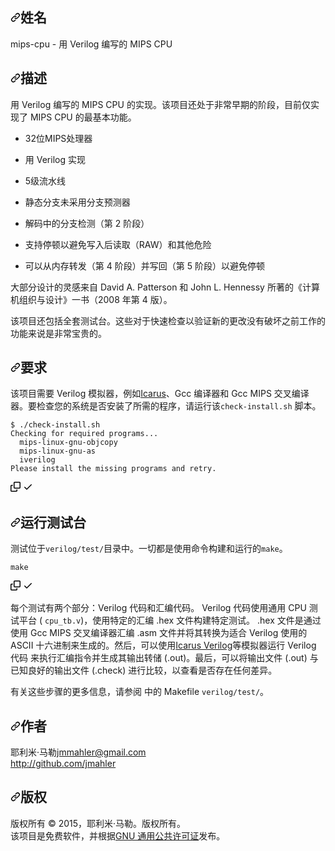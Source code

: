 <div class="Box-sc-g0xbh4-0 bJMeLZ js-snippet-clipboard-copy-unpositioned" data-hpc="true"><article class="markdown-body entry-content container-lg" itemprop="text"><h1 tabindex="-1" dir="auto"><a id="user-content-name" class="anchor" aria-hidden="true" tabindex="-1" href="#name"><svg class="octicon octicon-link" viewBox="0 0 16 16" version="1.1" width="16" height="16" aria-hidden="true"><path d="m7.775 3.275 1.25-1.25a3.5 3.5 0 1 1 4.95 4.95l-2.5 2.5a3.5 3.5 0 0 1-4.95 0 .751.751 0 0 1 .018-1.042.751.751 0 0 1 1.042-.018 1.998 1.998 0 0 0 2.83 0l2.5-2.5a2.002 2.002 0 0 0-2.83-2.83l-1.25 1.25a.751.751 0 0 1-1.042-.018.751.751 0 0 1-.018-1.042Zm-4.69 9.64a1.998 1.998 0 0 0 2.83 0l1.25-1.25a.751.751 0 0 1 1.042.018.751.751 0 0 1 .018 1.042l-1.25 1.25a3.5 3.5 0 1 1-4.95-4.95l2.5-2.5a3.5 3.5 0 0 1 4.95 0 .751.751 0 0 1-.018 1.042.751.751 0 0 1-1.042.018 1.998 1.998 0 0 0-2.83 0l-2.5 2.5a1.998 1.998 0 0 0 0 2.83Z"></path></svg></a><font style="vertical-align: inherit;"><font style="vertical-align: inherit;">姓名</font></font></h1>
<p dir="auto"><font style="vertical-align: inherit;"><font style="vertical-align: inherit;">mips-cpu - 用 Verilog 编写的 MIPS CPU</font></font></p>
<h1 tabindex="-1" dir="auto"><a id="user-content-description" class="anchor" aria-hidden="true" tabindex="-1" href="#description"><svg class="octicon octicon-link" viewBox="0 0 16 16" version="1.1" width="16" height="16" aria-hidden="true"><path d="m7.775 3.275 1.25-1.25a3.5 3.5 0 1 1 4.95 4.95l-2.5 2.5a3.5 3.5 0 0 1-4.95 0 .751.751 0 0 1 .018-1.042.751.751 0 0 1 1.042-.018 1.998 1.998 0 0 0 2.83 0l2.5-2.5a2.002 2.002 0 0 0-2.83-2.83l-1.25 1.25a.751.751 0 0 1-1.042-.018.751.751 0 0 1-.018-1.042Zm-4.69 9.64a1.998 1.998 0 0 0 2.83 0l1.25-1.25a.751.751 0 0 1 1.042.018.751.751 0 0 1 .018 1.042l-1.25 1.25a3.5 3.5 0 1 1-4.95-4.95l2.5-2.5a3.5 3.5 0 0 1 4.95 0 .751.751 0 0 1-.018 1.042.751.751 0 0 1-1.042.018 1.998 1.998 0 0 0-2.83 0l-2.5 2.5a1.998 1.998 0 0 0 0 2.83Z"></path></svg></a><font style="vertical-align: inherit;"><font style="vertical-align: inherit;">描述</font></font></h1>
<p dir="auto"><font style="vertical-align: inherit;"><font style="vertical-align: inherit;">用 Verilog 编写的 MIPS CPU 的实现。该项目还处于非常早期的阶段，目前仅实现了 MIPS CPU 的最基本功能。</font></font></p>
<ul dir="auto">
<li>
<p dir="auto"><font style="vertical-align: inherit;"><font style="vertical-align: inherit;">32位MIPS处理器</font></font></p>
</li>
<li>
<p dir="auto"><font style="vertical-align: inherit;"><font style="vertical-align: inherit;">用 Verilog 实现</font></font></p>
</li>
<li>
<p dir="auto"><font style="vertical-align: inherit;"><font style="vertical-align: inherit;">5级流水线</font></font></p>
</li>
<li>
<p dir="auto"><font style="vertical-align: inherit;"><font style="vertical-align: inherit;">静态分支未采用分支预测器</font></font></p>
</li>
<li>
<p dir="auto"><font style="vertical-align: inherit;"><font style="vertical-align: inherit;">解码中的分支检测（第 2 阶段）</font></font></p>
</li>
<li>
<p dir="auto"><font style="vertical-align: inherit;"><font style="vertical-align: inherit;">支持停顿以避免写入后读取（RAW）和其他危险</font></font></p>
</li>
<li>
<p dir="auto"><font style="vertical-align: inherit;"><font style="vertical-align: inherit;">可以从内存转发（第 4 阶段）并写回（第 5 阶段）以避免停&ZeroWidthSpace;&ZeroWidthSpace;顿</font></font></p>
</li>
</ul>
<p dir="auto"><font style="vertical-align: inherit;"><font style="vertical-align: inherit;">大部分设计的灵感来自 David A. Patterson 和 John L. Hennessy 所著的《计算机组织与设计》一书（2008 年第 4 版）。</font></font></p>
<p dir="auto"><font style="vertical-align: inherit;"><font style="vertical-align: inherit;">该项目还包括全套测试台。这些对于快速检查以验证新的更改没有破坏之前工作的功能来说是非常宝贵的。</font></font></p>
<h1 tabindex="-1" dir="auto"><a id="user-content-requirements" class="anchor" aria-hidden="true" tabindex="-1" href="#requirements"><svg class="octicon octicon-link" viewBox="0 0 16 16" version="1.1" width="16" height="16" aria-hidden="true"><path d="m7.775 3.275 1.25-1.25a3.5 3.5 0 1 1 4.95 4.95l-2.5 2.5a3.5 3.5 0 0 1-4.95 0 .751.751 0 0 1 .018-1.042.751.751 0 0 1 1.042-.018 1.998 1.998 0 0 0 2.83 0l2.5-2.5a2.002 2.002 0 0 0-2.83-2.83l-1.25 1.25a.751.751 0 0 1-1.042-.018.751.751 0 0 1-.018-1.042Zm-4.69 9.64a1.998 1.998 0 0 0 2.83 0l1.25-1.25a.751.751 0 0 1 1.042.018.751.751 0 0 1 .018 1.042l-1.25 1.25a3.5 3.5 0 1 1-4.95-4.95l2.5-2.5a3.5 3.5 0 0 1 4.95 0 .751.751 0 0 1-.018 1.042.751.751 0 0 1-1.042.018 1.998 1.998 0 0 0-2.83 0l-2.5 2.5a1.998 1.998 0 0 0 0 2.83Z"></path></svg></a><font style="vertical-align: inherit;"><font style="vertical-align: inherit;">要求</font></font></h1>
<p dir="auto"><font style="vertical-align: inherit;"><font style="vertical-align: inherit;">该项目需要 Verilog 模拟器，例如</font></font><a href="http://iverilog.icarus.com" rel="nofollow"><font style="vertical-align: inherit;"><font style="vertical-align: inherit;">Icarus</font></font></a><font style="vertical-align: inherit;"><font style="vertical-align: inherit;">、Gcc 编译器和 Gcc MIPS 交叉编译器。要检查您的系统是否安装了所需的程序，请运行该</font></font><code>check-install.sh</code><font style="vertical-align: inherit;"><font style="vertical-align: inherit;">
脚本。</font></font></p>
<div class="snippet-clipboard-content notranslate position-relative overflow-auto"><pre class="notranslate"><code>$ ./check-install.sh
Checking for required programs...
  mips-linux-gnu-objcopy
  mips-linux-gnu-as
  iverilog
Please install the missing programs and retry.
</code></pre><div class="zeroclipboard-container">
    <clipboard-copy aria-label="Copy" class="ClipboardButton btn btn-invisible js-clipboard-copy m-2 p-0 tooltipped-no-delay d-flex flex-justify-center flex-items-center" data-copy-feedback="Copied!" data-tooltip-direction="w" value="$ ./check-install.sh
Checking for required programs...
  mips-linux-gnu-objcopy
  mips-linux-gnu-as
  iverilog
Please install the missing programs and retry." tabindex="0" role="button">
      <svg aria-hidden="true" height="16" viewBox="0 0 16 16" version="1.1" width="16" data-view-component="true" class="octicon octicon-copy js-clipboard-copy-icon">
    <path d="M0 6.75C0 5.784.784 5 1.75 5h1.5a.75.75 0 0 1 0 1.5h-1.5a.25.25 0 0 0-.25.25v7.5c0 .138.112.25.25.25h7.5a.25.25 0 0 0 .25-.25v-1.5a.75.75 0 0 1 1.5 0v1.5A1.75 1.75 0 0 1 9.25 16h-7.5A1.75 1.75 0 0 1 0 14.25Z"></path><path d="M5 1.75C5 .784 5.784 0 6.75 0h7.5C15.216 0 16 .784 16 1.75v7.5A1.75 1.75 0 0 1 14.25 11h-7.5A1.75 1.75 0 0 1 5 9.25Zm1.75-.25a.25.25 0 0 0-.25.25v7.5c0 .138.112.25.25.25h7.5a.25.25 0 0 0 .25-.25v-7.5a.25.25 0 0 0-.25-.25Z"></path>
</svg>
      <svg aria-hidden="true" height="16" viewBox="0 0 16 16" version="1.1" width="16" data-view-component="true" class="octicon octicon-check js-clipboard-check-icon color-fg-success d-none">
    <path d="M13.78 4.22a.75.75 0 0 1 0 1.06l-7.25 7.25a.75.75 0 0 1-1.06 0L2.22 9.28a.751.751 0 0 1 .018-1.042.751.751 0 0 1 1.042-.018L6 10.94l6.72-6.72a.75.75 0 0 1 1.06 0Z"></path>
</svg>
    </clipboard-copy>
  </div></div>
<h1 tabindex="-1" dir="auto"><a id="user-content-running-test-benches" class="anchor" aria-hidden="true" tabindex="-1" href="#running-test-benches"><svg class="octicon octicon-link" viewBox="0 0 16 16" version="1.1" width="16" height="16" aria-hidden="true"><path d="m7.775 3.275 1.25-1.25a3.5 3.5 0 1 1 4.95 4.95l-2.5 2.5a3.5 3.5 0 0 1-4.95 0 .751.751 0 0 1 .018-1.042.751.751 0 0 1 1.042-.018 1.998 1.998 0 0 0 2.83 0l2.5-2.5a2.002 2.002 0 0 0-2.83-2.83l-1.25 1.25a.751.751 0 0 1-1.042-.018.751.751 0 0 1-.018-1.042Zm-4.69 9.64a1.998 1.998 0 0 0 2.83 0l1.25-1.25a.751.751 0 0 1 1.042.018.751.751 0 0 1 .018 1.042l-1.25 1.25a3.5 3.5 0 1 1-4.95-4.95l2.5-2.5a3.5 3.5 0 0 1 4.95 0 .751.751 0 0 1-.018 1.042.751.751 0 0 1-1.042.018 1.998 1.998 0 0 0-2.83 0l-2.5 2.5a1.998 1.998 0 0 0 0 2.83Z"></path></svg></a><font style="vertical-align: inherit;"><font style="vertical-align: inherit;">运行测试台</font></font></h1>
<p dir="auto"><font style="vertical-align: inherit;"><font style="vertical-align: inherit;">测试位于</font></font><code>verilog/test/</code><font style="vertical-align: inherit;"><font style="vertical-align: inherit;">目录中。一切都是使用命令构建和运行的</font></font><code>make</code><font style="vertical-align: inherit;"><font style="vertical-align: inherit;">。</font></font></p>
<div class="snippet-clipboard-content notranslate position-relative overflow-auto"><pre class="notranslate"><code>make
</code></pre><div class="zeroclipboard-container">
    <clipboard-copy aria-label="Copy" class="ClipboardButton btn btn-invisible js-clipboard-copy m-2 p-0 tooltipped-no-delay d-flex flex-justify-center flex-items-center" data-copy-feedback="Copied!" data-tooltip-direction="w" value="make" tabindex="0" role="button">
      <svg aria-hidden="true" height="16" viewBox="0 0 16 16" version="1.1" width="16" data-view-component="true" class="octicon octicon-copy js-clipboard-copy-icon">
    <path d="M0 6.75C0 5.784.784 5 1.75 5h1.5a.75.75 0 0 1 0 1.5h-1.5a.25.25 0 0 0-.25.25v7.5c0 .138.112.25.25.25h7.5a.25.25 0 0 0 .25-.25v-1.5a.75.75 0 0 1 1.5 0v1.5A1.75 1.75 0 0 1 9.25 16h-7.5A1.75 1.75 0 0 1 0 14.25Z"></path><path d="M5 1.75C5 .784 5.784 0 6.75 0h7.5C15.216 0 16 .784 16 1.75v7.5A1.75 1.75 0 0 1 14.25 11h-7.5A1.75 1.75 0 0 1 5 9.25Zm1.75-.25a.25.25 0 0 0-.25.25v7.5c0 .138.112.25.25.25h7.5a.25.25 0 0 0 .25-.25v-7.5a.25.25 0 0 0-.25-.25Z"></path>
</svg>
      <svg aria-hidden="true" height="16" viewBox="0 0 16 16" version="1.1" width="16" data-view-component="true" class="octicon octicon-check js-clipboard-check-icon color-fg-success d-none">
    <path d="M13.78 4.22a.75.75 0 0 1 0 1.06l-7.25 7.25a.75.75 0 0 1-1.06 0L2.22 9.28a.751.751 0 0 1 .018-1.042.751.751 0 0 1 1.042-.018L6 10.94l6.72-6.72a.75.75 0 0 1 1.06 0Z"></path>
</svg>
    </clipboard-copy>
  </div></div>
<p dir="auto"><font style="vertical-align: inherit;"><font style="vertical-align: inherit;">每个测试有两个部分：Verilog 代码和汇编代码。 Verilog 代码使用通用 CPU 测试平台 ( </font></font><code>cpu_tb.v</code><font style="vertical-align: inherit;"><font style="vertical-align: inherit;">)，使用特定的汇编 .hex 文件构建特定测试。 .hex 文件是通过使用 Gcc MIPS 交叉编译器汇编 .asm 文件并将其转换为适合 Verilog 使用的 ASCII 十六进制来生成的。然后，可以使用</font></font><a href="http://iverilog.icarus.com" rel="nofollow"><font style="vertical-align: inherit;"><font style="vertical-align: inherit;">Icarus Verilog</font></font></a><font style="vertical-align: inherit;"><font style="vertical-align: inherit;">等模拟器运行 Verilog 代码
</font><font style="vertical-align: inherit;">来执行汇编指令并生成其输出转储 (.out)。最后，可以将输出文件 (.out) 与已知良好的输出文件 (.check) 进行比较，以查看是否存在任何差异。</font></font></p>
<p dir="auto"><font style="vertical-align: inherit;"><font style="vertical-align: inherit;">有关这些步骤的更多信息，请参阅 中的 Makefile </font></font><code>verilog/test/</code><font style="vertical-align: inherit;"><font style="vertical-align: inherit;">。</font></font></p>
<h1 tabindex="-1" dir="auto"><a id="user-content-author" class="anchor" aria-hidden="true" tabindex="-1" href="#author"><svg class="octicon octicon-link" viewBox="0 0 16 16" version="1.1" width="16" height="16" aria-hidden="true"><path d="m7.775 3.275 1.25-1.25a3.5 3.5 0 1 1 4.95 4.95l-2.5 2.5a3.5 3.5 0 0 1-4.95 0 .751.751 0 0 1 .018-1.042.751.751 0 0 1 1.042-.018 1.998 1.998 0 0 0 2.83 0l2.5-2.5a2.002 2.002 0 0 0-2.83-2.83l-1.25 1.25a.751.751 0 0 1-1.042-.018.751.751 0 0 1-.018-1.042Zm-4.69 9.64a1.998 1.998 0 0 0 2.83 0l1.25-1.25a.751.751 0 0 1 1.042.018.751.751 0 0 1 .018 1.042l-1.25 1.25a3.5 3.5 0 1 1-4.95-4.95l2.5-2.5a3.5 3.5 0 0 1 4.95 0 .751.751 0 0 1-.018 1.042.751.751 0 0 1-1.042.018 1.998 1.998 0 0 0-2.83 0l-2.5 2.5a1.998 1.998 0 0 0 0 2.83Z"></path></svg></a><font style="vertical-align: inherit;"><font style="vertical-align: inherit;">作者</font></font></h1>
<p dir="auto"><font style="vertical-align: inherit;"><font style="vertical-align: inherit;">耶利米·马勒</font></font><a href="mailto:jmmahler@gmail.com"><font style="vertical-align: inherit;"><font style="vertical-align: inherit;">jmmahler@gmail.com </font></font></a><br>
<a href="http://github.com/jmahler"><font style="vertical-align: inherit;"><font style="vertical-align: inherit;">http://github.com/jmahler</font></font></a></p>
<h1 tabindex="-1" dir="auto"><a id="user-content-copyright" class="anchor" aria-hidden="true" tabindex="-1" href="#copyright"><svg class="octicon octicon-link" viewBox="0 0 16 16" version="1.1" width="16" height="16" aria-hidden="true"><path d="m7.775 3.275 1.25-1.25a3.5 3.5 0 1 1 4.95 4.95l-2.5 2.5a3.5 3.5 0 0 1-4.95 0 .751.751 0 0 1 .018-1.042.751.751 0 0 1 1.042-.018 1.998 1.998 0 0 0 2.83 0l2.5-2.5a2.002 2.002 0 0 0-2.83-2.83l-1.25 1.25a.751.751 0 0 1-1.042-.018.751.751 0 0 1-.018-1.042Zm-4.69 9.64a1.998 1.998 0 0 0 2.83 0l1.25-1.25a.751.751 0 0 1 1.042.018.751.751 0 0 1 .018 1.042l-1.25 1.25a3.5 3.5 0 1 1-4.95-4.95l2.5-2.5a3.5 3.5 0 0 1 4.95 0 .751.751 0 0 1-.018 1.042.751.751 0 0 1-1.042.018 1.998 1.998 0 0 0-2.83 0l-2.5 2.5a1.998 1.998 0 0 0 0 2.83Z"></path></svg></a><font style="vertical-align: inherit;"><font style="vertical-align: inherit;">版权</font></font></h1>
<p dir="auto"><font style="vertical-align: inherit;"><font style="vertical-align: inherit;">版权所有 © 2015，耶利米·马勒。版权所有。</font></font><br><font style="vertical-align: inherit;"><font style="vertical-align: inherit;">
该项目是免费软件，并根据</font></font><a href="http://www.gnu.org/licenses/gpl.html" rel="nofollow"><font style="vertical-align: inherit;"><font style="vertical-align: inherit;">GNU 通用公共许可证</font></font></a><font style="vertical-align: inherit;"><font style="vertical-align: inherit;">发布。</font></font></p>
</article></div>
